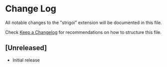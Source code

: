 # Change Log
All notable changes to the "strigoi" extension will be documented in this file.

Check [Keep a Changelog](http://keepachangelog.com/) for recommendations on how to structure this file.

## [Unreleased]
- Initial release
